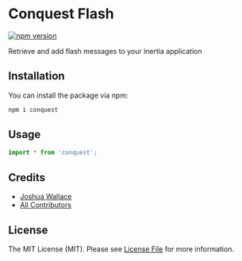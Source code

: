 # Conquest Flash
[![npm version](https://badge.fury.io/js/conquest.svg)](https://badge.fury.io/js/conquest)

Retrieve and add flash messages to your inertia application

## Installation
You can install the package via npm:

```bash
npm i conquest
```

## Usage

```javascript
import * from 'conquest';
```

## Credits

- [Joshua Wallace](https://github.com/jdw5)
- [All Contributors](../../contributors)

## License
The MIT License (MIT). Please see [License File](LICENSE.md) for more information.
